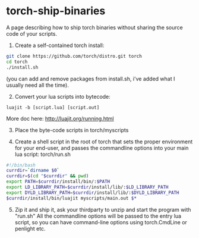 torch-ship-binaries
===================

A page describing how to ship torch binaries without sharing the source code of your scripts.

1) Create a self-contained torch install: 
```bash
git clone https://github.com/torch/distro.git torch
cd torch
./install.sh
```
(you can add and remove packages from install.sh, i've added what I usually need all the time).

2) Convert your lua scripts into bytecode:
```
luajit -b [script.lua] [script.out]
```
More doc here: http://luajit.org/running.html

3) Place the byte-code scripts in torch/myscripts

4) Create a shell script in the root of torch that sets the proper environment for your end-user, and passes the commandline options into your main lua script: 
torch/run.sh
```bash
#!/bin/bash
currdir=`dirname $0`
currdir=$(cd "$currdir" && pwd)
export PATH=$currdir/install/bin/:$PATH
export LD_LIBRARY_PATH=$currdir/install/lib/:$LD_LIBRARY_PATH
export DYLD_LIBRARY_PATH=$currdir/install/lib/:$DYLD_LIBRARY_PATH
$currdir/install/bin/luajit myscripts/main.out $*
```

5) Zip it and ship it, ask your thirdparty to unzip and start the program with "run.sh"
All the commandline options will be passed to the entry lua script, so you can have command-line options using torch.CmdLine or penlight etc.
